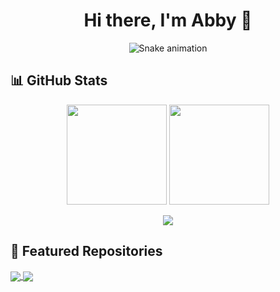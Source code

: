 <h1 align="center">Hi there, I'm Abby 👋</h1>

<div align="center">

![Snake animation](https://raw.github.com/IcyFish332/IcyFish332/output/github-contribution-grid-snake-dark.svg)

</div>

## 📊 GitHub Stats

<p align="center">
  <img height="160em" src="https://github-readme-stats.vercel.app/api?username=baibiying&show_icons=true&theme=tokyonight&hide=prs" />
  <img height="160em" src="https://github-readme-stats.vercel.app/api/top-langs/?username=baibiying&layout=compact&theme=tokyonight" />
</p>

<p align="center">
  <img src="https://github-readme-activity-graph.cyclic.app/graph?username=baibiying&theme=react-dark" />
</p>

## 🔗 Featured Repositories

<a href="https://github.com/baibiying/kuakua">
  <img align="center" src="https://github-readme-stats.vercel.app/api/pin/?username=baibiying&repo=kuakua&theme=graywhite&bg_color=0,00FDD0,ABD4D4,A4B9D9,9B7DE2&hide_border=true" />
</a>
<a href="https://github.com/baibiying/ChatRoom">
  <img align="center" src="https://github-readme-stats.vercel.app/api/pin/?username=baibiying&repo=ChatRoom&theme=graywhite&bg_color=0,00FDD0,ABD4D4,A4B9D9,9B7DE2&hide_border=true" />
</a>

